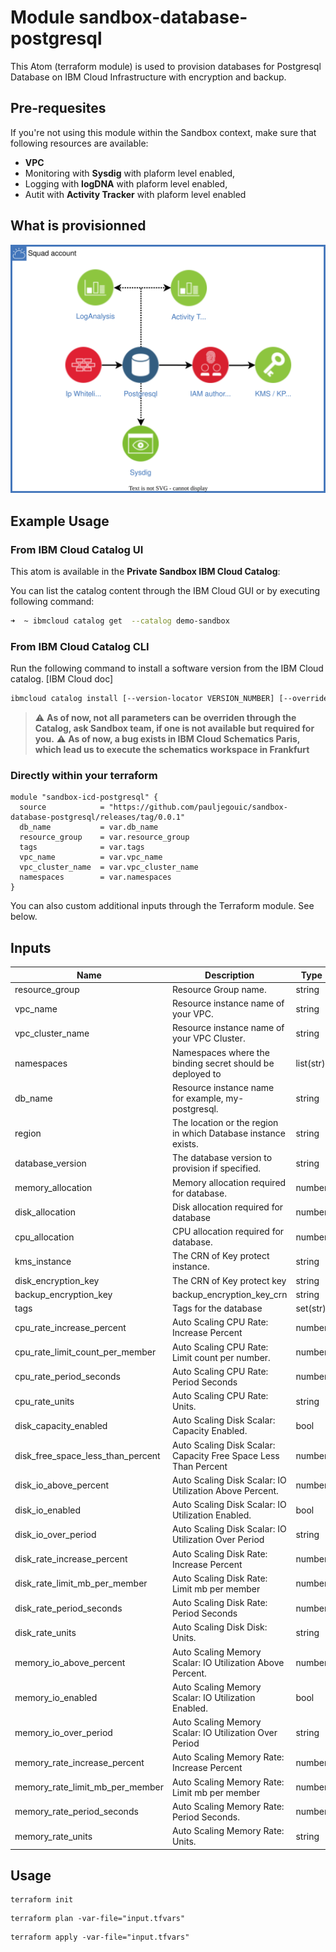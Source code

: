 # Module sandbox-database-postgresql

This Atom (terraform module) is used to provision  databases for Postgresql  Database on IBM Cloud Infrastructure with encryption and backup.

## Pre-requesites

If you're not using this module within the Sandbox context, make sure that following resources are available:

- **VPC**
- Monitoring with **Sysdig** with plaform level enabled,
- Logging with **logDNA** with plaform level enabled,
- Autit with **Activity Tracker** with plaform level enabled

## What is provisionned

![Sandbox ICD PostgreSQL](diagrams/postgresql.svg "Atom PostgreSQL Architecture")

## Example Usage

### From IBM Cloud Catalog UI

This atom is available in the **Private Sandbox IBM Cloud Catalog**:



You can list the catalog content through the IBM Cloud GUI or by executing following command:

```bash
➜  ~ ibmcloud catalog get  --catalog demo-sandbox                        
```

### From IBM Cloud Catalog CLI

Run the following command to install a software version from the IBM Cloud catalog. [IBM Cloud doc]

```bash
ibmcloud catalog install [--version-locator VERSION_NUMBER] [--override-values VALUES] [--timeout TIMEOUT] [--wait WAIT] [--workspace-name NAME] [--workspace-tags TAGS] [--workspace-tf-version VERSION] [--workspace-region REGION] [--workspace-rg-id ID]
```

> :warning: **As of now, not all parameters can be overriden through the Catalog, ask Sandbox team, if one is not available but required for you.**
> :warning: **As of now, a bug exists in IBM Cloud Schematics Paris, which lead us to execute the schematics workspace in Frankfurt**

### Directly within your terraform
```hcl
module "sandbox-icd-postgresql" {
  source            = "https://github.com/pauljegouic/sandbox-database-postgresql/releases/tag/0.0.1" 
  db_name           = var.db_name
  resource_group    = var.resource_group
  tags              = var.tags
  vpc_name          = var.vpc_name
  vpc_cluster_name  = var.vpc_cluster_name
  namespaces        = var.namespaces
}
```

You can also custom additional inputs through the Terraform module. See below.

## Inputs

| Name                                  | Description                                                       | Type     | Default | Required |
|---------------------------------------|-------------------------------------------------------------------|----------|---------|----------|
| resource_group                        | Resource Group name.                                              | string   | n/a     | yes      |
| vpc_name                              | Resource instance name of your VPC.                               | string   | n/a     | yes      |
| vpc_cluster_name                      | Resource instance name of your VPC Cluster.                               | string   | n/a     | no      |
| namespaces                              | Namespaces where the binding secret should be deployed to                              | list(str)   | n/a     | no      |
| db_name                               | Resource instance name for example, my-postgresql.                | string   | n/a     | yes      |
| region                                | The location or the region in which Database instance exists.     | string   | eu-fr2     | no       |
| database_version                      | The database version to provision if specified.                   | string   | latest     | no       |
| memory_allocation                     | Memory allocation required for database.                          | number   | 1024     | no       |
| disk_allocation                       | Disk allocation required for database                             | number   | 61440     | no       |
| cpu_allocation                        | CPU allocation required for database.                             | number   | 0     | no       |
| kms_instance                          | The CRN of Key protect instance.                                  | string   | n/a     | no       |
| disk_encryption_key                   | The CRN of Key protect key                                        | string   | n/a     | no       |
| backup_encryption_key                 | backup_encryption_key_crn                                         | string   | n/a     | no       |
| tags                                  | Tags for the database                                             | set(str) | n/a     | no       |
| cpu_rate_increase_percent             | Auto Scaling CPU Rate: Increase Percent                           | number   | n/a     | no       |
| cpu_rate_limit_count_per_member       | Auto Scaling CPU Rate: Limit count per number.                    | number   | n/a     | no       |
| cpu_rate_period_seconds               | Auto Scaling CPU Rate: Period Seconds                             | number   | n/a     | no       |
| cpu_rate_units                        | Auto Scaling CPU Rate: Units.                                     | string   | n/a     | no       |
| disk_capacity_enabled                 | Auto Scaling Disk Scalar: Capacity Enabled.                       | bool     | n/a     | no       |
| disk_free_space_less_than_percent     | Auto Scaling Disk Scalar: Capacity Free Space Less Than Percent   | number   | n/a     | no       |
| disk_io_above_percent                 | Auto Scaling Disk Scalar: IO Utilization Above Percent.           | number   | n/a     | no       |
| disk_io_enabled                       | Auto Scaling Disk Scalar: IO Utilization Enabled.                 | bool     | n/a     | no       |
| disk_io_over_period                   | Auto Scaling Disk Scalar: IO Utilization Over Period              | string   | n/a     | no       |
| disk_rate_increase_percent            | Auto Scaling Disk Rate: Increase Percent                          | number   | n/a     | no       |
| disk_rate_limit_mb_per_member         | Auto Scaling Disk Rate: Limit mb per member                       | number   | n/a     | no       |
| disk_rate_period_seconds              | Auto Scaling Disk Rate: Period Seconds                            | number   | n/a     | no       |
| disk_rate_units                       | Auto Scaling Disk Disk: Units.                                    | string   | n/a     | no       |
| memory_io_above_percent               | Auto Scaling Memory Scalar: IO Utilization Above Percent.         | number   | n/a     | no       |
| memory_io_enabled                     | Auto Scaling Memory Scalar: IO Utilization Enabled.               | bool     | n/a     | no       |
| memory_io_over_period                 | Auto Scaling Memory Scalar: IO Utilization Over Period            | string   | n/a     | no       |
| memory_rate_increase_percent          | Auto Scaling Memory Rate: Increase Percent                        | number   | n/a     | no       |
| memory_rate_limit_mb_per_member       | Auto Scaling Memory Rate: Limit mb per member                     | number   | n/a     | no       |
| memory_rate_period_seconds            | Auto Scaling Memory Rate: Period Seconds.                         | number   | n/a     | no       |
| memory_rate_units                     | Auto Scaling Memory Rate: Units.                                  | string   | n/a     | no       |

## Usage

```
terraform init
```
```
terraform plan -var-file="input.tfvars"
```
```
terraform apply -var-file="input.tfvars"
```